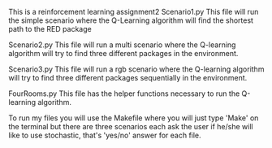 This is a reinforcement learning assignment2 
Scenario1.py 
    This file will run the simple scenario where the Q-Learning algorithm will find the shortest path to the 
    RED package 

Scenario2.py 
    This file will run a multi scenario where the Q-learning algorithm will try to find three different packages
    in the environment. 

Scenario3.py 
    This file will run a rgb scenario where the Q-learning algorithm will try to find three different packages 
    sequentially in the environment. 

FourRooms.py 
    This file has the helper functions necessary to run the Q-learning algorithm. 

    
 To run my files you will use the Makefile where you will just type 'Make' on the terminal but there are three scenarios
 each ask the user if he/she will like to use stochastic, that's 'yes/no' answer for each file.
